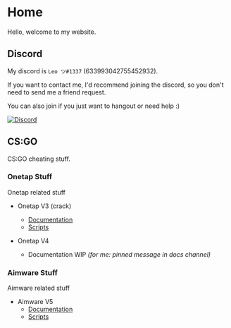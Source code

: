 
# Home

Hello, welcome to my website.


## Discord

My discord is `Leo ツ#1337` (633993042755452932).

If you want to contact me, I'd recommend joining the discord, so you don't need to send me a friend request.

You can also join if you just want to hangout or need help :)

[![Discord](https://discord.com/api/guilds/756989147163656273/widget.png)](https://discord.gg/FCnK6xp)


## CS:GO

CS:GO cheating stuff.


### Onetap Stuff

Onetap related stuff

- Onetap V3  (crack)
  - [Documentation](/csgo/onetap/v3/docs/)
  - [Scripts](/csgo/onetap/v3/scripts.html)

- Onetap V4
  - Documentation WIP *(for me: pinned message in docs channel)*


### Aimware Stuff

Aimware related stuff

- Aimware V5
  - [Documentation](/csgo/aimware/v5/docs/)
  - [Scripts](/csgo/aimware/v5/scripts.html)
